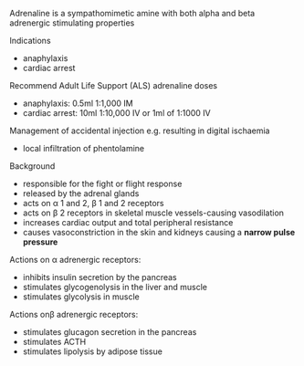 Adrenaline is a sympathomimetic amine with both alpha and beta adrenergic stimulating properties  
  
Indications  
* anaphylaxis
* cardiac arrest

  
Recommend Adult Life Support (ALS) adrenaline doses  
* anaphylaxis: 0\.5ml 1:1,000 IM
* cardiac arrest: 10ml 1:10,000 IV or 1ml of 1:1000 IV

  
Management of accidental injection e.g. resulting in digital ischaemia  
* local infiltration of phentolamine

  
Background  
* responsible for the fight or flight response
* released by the adrenal glands
* acts on α 1 and 2, β 1 and 2 receptors
* acts on β 2 receptors in skeletal muscle vessels\-causing vasodilation
* increases cardiac output and total peripheral resistance
* causes vasoconstriction in the skin and kidneys causing a **narrow pulse pressure**

   
Actions on α adrenergic receptors:   
* inhibits insulin secretion by the pancreas
* stimulates glycogenolysis in the liver and muscle
* stimulates glycolysis in muscle

  
Actions onβ adrenergic receptors:  
* stimulates glucagon secretion in the pancreas
* stimulates ACTH
* stimulates lipolysis by adipose tissue
